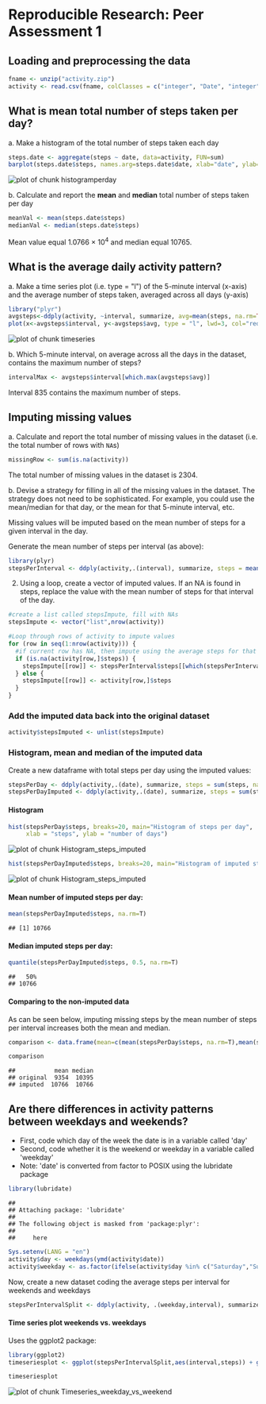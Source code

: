 # Reproducible Research: Peer Assessment 1


## Loading and preprocessing the data

```r
fname <- unzip("activity.zip")
activity <- read.csv(fname, colClasses = c("integer", "Date", "integer"))
```

## What is mean total number of steps taken per day?

a. Make a histogram of the total number of steps taken each day


```r
steps.date <- aggregate(steps ~ date, data=activity, FUN=sum)
barplot(steps.date$steps, names.arg=steps.date$date, xlab="date", ylab="steps")
```

![plot of chunk histogramperday](figure/histogramperday.png) 

b. Calculate and report the **mean** and **median** total number of
   steps taken per day


```r
meanVal <- mean(steps.date$steps)
medianVal <- median(steps.date$steps)
```
Mean value equal 1.0766 &times; 10<sup>4</sup> and median equal 10765.

## What is the average daily activity pattern?

a. Make a time series plot (i.e. type = "l") of the 5-minute interval (x-axis) and the average number of steps taken, averaged across all days (y-axis)


```r
library("plyr")
avgsteps<-ddply(activity, ~interval, summarize, avg=mean(steps, na.rm=TRUE))
plot(x<-avgsteps$interval, y<-avgsteps$avg, type = "l", lwd=3, col="red", main="Average daily activity pattern", xlab="Interval", ylab="Average number of steps")
```

![plot of chunk timeseries](figure/timeseries.png) 

b. Which 5-minute interval, on average across all the days in the dataset, contains the maximum number of steps?


```r
intervalMax <- avgsteps$interval[which.max(avgsteps$avg)]
```

Interval 835 contains the maximum number of steps.

## Imputing missing values

a. Calculate and report the total number of missing values in the dataset (i.e. the total number of rows with `NA`s)


```r
missingRow <- sum(is.na(activity))
```

The total number of missing values in the dataset is 2304.

b. Devise a strategy for filling in all of the missing values in the dataset. The strategy does not need to be sophisticated. For example, you could use the mean/median for that day, or the mean for that 5-minute interval, etc.

Missing values will be imputed based on the mean number of steps for a given interval in the day.

Generate the mean number of steps per interval (as above):


```r
library(plyr)
stepsPerInterval <- ddply(activity,.(interval), summarize, steps = mean(steps, na.rm=T))
```

2. Using a loop, create a vector of imputed values. If an NA is found in steps, replace the value with the mean number of steps for that interval of the day.


```r
#create a list called stepsImpute, fill with NAs
stepsImpute <- vector("list",nrow(activity))

#Loop through rows of activity to impute values
for (row in seq(1:nrow(activity))) {
  #if current row has NA, then impute using the average steps for that interval
  if (is.na(activity[row,]$steps)) {
    stepsImpute[[row]] <- stepsPerInterval$steps[[which(stepsPerInterval$interval==activity[row,]$interval)]]
  } else {
    stepsImpute[[row]] <- activity[row,]$steps
  }
}
```

### Add the imputed data back into the original dataset

```r
activity$stepsImputed <- unlist(stepsImpute)
```

### Histogram, mean and median of the imputed data
Create a new dataframe with total steps per day using the imputed values:


```r
stepsPerDay <- ddply(activity,.(date), summarize, steps = sum(steps, na.rm=T))
stepsPerDayImputed <- ddply(activity,.(date), summarize, steps = sum(stepsImputed, na.rm=T))
```

#### Histogram

```r
hist(stepsPerDay$steps, breaks=20, main="Histogram of steps per day",
     xlab = "steps", ylab = "number of days")
```

![plot of chunk Histogram_steps_imputed](figure/Histogram_steps_imputed1.png) 

```r
hist(stepsPerDayImputed$steps, breaks=20, main="Histogram of imputed steps per day", xlab = "steps", ylab = "number of days")
```

![plot of chunk Histogram_steps_imputed](figure/Histogram_steps_imputed2.png) 

#### Mean number of imputed steps per day:


```r
mean(stepsPerDayImputed$steps, na.rm=T)
```

```
## [1] 10766
```

#### Median imputed steps per day:

```r
quantile(stepsPerDayImputed$steps, 0.5, na.rm=T)
```

```
##   50% 
## 10766
```

#### Comparing to the non-imputed data
As can be seen below, imputing missing steps by the mean number of steps per interval increases both the mean and median.


```r
comparison <- data.frame(mean=c(mean(stepsPerDay$steps, na.rm=T),mean(stepsPerDayImputed$steps, na.rm=T)),median=c(quantile(stepsPerDay$steps, 0.5, na.rm=T),quantile(stepsPerDayImputed$steps, 0.5, na.rm=T)),row.names=c("original","imputed"))

comparison
```

```
##           mean median
## original  9354  10395
## imputed  10766  10766
```

## Are there differences in activity patterns between weekdays and weekends?

* First, code which day of the week the date is in a variable called 'day'
* Second, code whether it is the weekend or weekday in a variable called 'weekday'
* Note: 'date' is converted from factor to POSIX using the lubridate package


```r
library(lubridate)
```

```
## 
## Attaching package: 'lubridate'
## 
## The following object is masked from 'package:plyr':
## 
##     here
```

```r
Sys.setenv(LANG = "en")
activity$day <- weekdays(ymd(activity$date))
activity$weekday <- as.factor(ifelse(activity$day %in% c("Saturday","Sunday"),"Weekend","Weekday"))
```

Now, create a new dataset coding the average steps per interval for weekends and weekdays

```r
stepsPerIntervalSplit <- ddply(activity, .(weekday,interval), summarize, steps = mean(stepsImputed))
```

#### Time series plot weekends vs. weekdays
Uses the ggplot2 package:

```r
library(ggplot2)
timeseriesplot <- ggplot(stepsPerIntervalSplit,aes(interval,steps)) + geom_line(size=1) + facet_wrap(~weekday,ncol=1) + ylab("Mean number of steps") + xlab("5 minute interval number")

timeseriesplot
```

![plot of chunk Timeseries_weekday_vs_weekend](figure/Timeseries_weekday_vs_weekend.png) 
